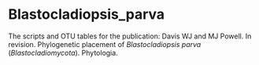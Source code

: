 # Blastocladiopsis_parva
The scripts and OTU tables for the publication: 
Davis WJ and MJ Powell. In revision. Phylogenetic placement of *Blastocladiopsis parva* (*Blastocladiomycota*). Phytologia.
